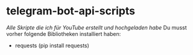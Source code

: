 # telegram-bot-api-scripts
*Alle Skripte die ich für YouTube erstellt und hochgeladen habe*
Du musst vorher folgende Bibliotheken installiert haben:
 - requests (pip install requests)
